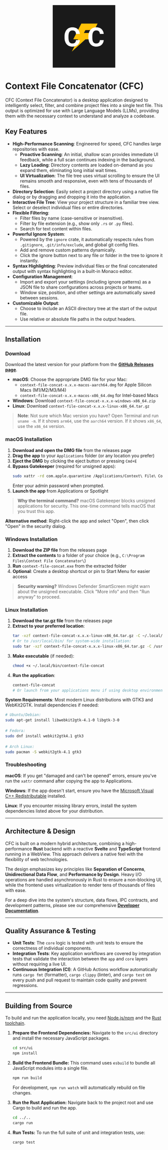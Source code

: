 <div align="center">
  <img src="assets/text_flash_logo.svg" alt="Project Logo" width="200"/>
</div>

# Context File Concatenator (CFC)

CFC (Context File Concatenator) is a desktop application designed to intelligently select, filter, and combine project files into a single text file. This output is optimized for use with Large Language Models (LLMs), providing them with the necessary context to understand and analyze a codebase.

## Key Features

- **High-Performance Scanning**: Engineered for speed, CFC handles large repositories with ease.
  - **Proactive Scanning**: An initial, shallow scan provides immediate UI feedback, while a full scan continues indexing in the background.
  - **Lazy Loading**: Directory contents are loaded on-demand as you expand them, eliminating long initial wait times.
  - **UI Virtualization**: The file tree uses virtual scrolling to ensure the UI remains smooth and responsive, even with tens of thousands of files.
- **Directory Selection**: Easily select a project directory using a native file dialog or by dragging and dropping it into the application.
- **Interactive File Tree**: View your project structure in a familiar tree view. Select or deselect individual files or entire directories.
- **Flexible Filtering**:
  - Filter files by name (case-sensitive or insensitive).
  - Filter by file extension (e.g., show only `.rs` or `.py` files).
  - Search for text content within files.
- **Powerful Ignore System**:
  - Powered by the `ignore` crate, it automatically respects rules from `.gitignore`, `.git/info/exclude`, and global git config files.
  - Add and remove custom patterns dynamically.
  - Click the ignore button next to any file or folder in the tree to ignore it instantly.
- **Syntax Highlighting**: Preview individual files or the final concatenated output with syntax highlighting in a built-in Monaco editor.
- **Configuration Management**:
  - Import and export your settings (including ignore patterns) as a JSON file to share configurations across projects or teams.
  - Window size, position, and other settings are automatically saved between sessions.
- **Customizable Output**:
  - Choose to include an ASCII directory tree at the start of the output file.
  - Use relative or absolute file paths in the output headers.

---

## Installation

### Download

Download the latest version for your platform from the [**GitHub Releases page**](https://github.com/src-dbgr/context-file-concat/releases/latest).

- **macOS**: Choose the appropriate DMG file for your Mac:
  - `context-file-concat-x.x.x-macos-aarch64.dmg` for Apple Silicon Macs (M1/M2/M3/M4)
  - `context-file-concat-x.x.x-macos-x86_64.dmg` for Intel-based Macs
- **Windows**: Download `context-file-concat-x.x.x-windows-x86_64.zip`
- **Linux**: Download `context-file-concat-x.x.x-linux-x86_64.tar.gz`

> **Note**: Not sure which Mac version you have? Open Terminal and run `uname -m`. If it shows `arm64`, use the `aarch64` version. If it shows `x86_64`, use the `x86_64` version.

### macOS Installation

1. **Download and open the DMG file** from the releases page
2. **Drag the app** to your `Applications` folder (or any location you prefer)
3. **Eject the DMG** by clicking the eject button or pressing `Cmd+E`
4. **Bypass Gatekeeper** (required for unsigned apps):
   ```bash
   sudo xattr -rd com.apple.quarantine /Applications/Context\ File\ Concatenator.app
   ```
   Enter your admin password when prompted.
5. **Launch the app** from Applications or Spotlight

> **Why the terminal command?** macOS Gatekeeper blocks unsigned applications for security. This one-time command tells macOS that you trust this app.

**Alternative method**: Right-click the app and select "Open", then click "Open" in the security dialog.

### Windows Installation

1. **Download the ZIP file** from the releases page
2. **Extract the contents** to a folder of your choice (e.g., `C:\Program Files\Context File Concatenator\`)
3. **Run** `context-file-concat.exe` from the extracted folder
4. **Optional**: Create a desktop shortcut or pin to Start Menu for easier access

> **Security warning?** Windows Defender SmartScreen might warn about the unsigned executable. Click "More info" and then "Run anyway" to proceed.

### Linux Installation

1. **Download the tar.gz file** from the releases page
2. **Extract to your preferred location**:
   ```bash
   tar -xzf context-file-concat-x.x.x-linux-x86_64.tar.gz -C ~/.local/bin/
   # Or to /usr/local/bin/ for system-wide installation:
   sudo tar -xzf context-file-concat-x.x.x-linux-x86_64.tar.gz -C /usr/local/bin/
   ```
3. **Make executable** (if needed):
   ```bash
   chmod +x ~/.local/bin/context-file-concat
   ```
4. **Run the application**:
   ```bash
   context-file-concat
   # Or launch from your applications menu if using desktop environment
   ```

**System Requirements**: Most modern Linux distributions with GTK3 and WebKit2GTK. Install dependencies if needed:

```bash
# Ubuntu/Debian:
sudo apt-get install libwebkit2gtk-4.1-0 libgtk-3-0

# Fedora:
sudo dnf install webkit2gtk4.1 gtk3

# Arch Linux:
sudo pacman -S webkit2gtk-4.1 gtk3
```

### Troubleshooting

**macOS**: If you get "damaged and can't be opened" errors, ensure you've run the `xattr` command after copying the app to Applications.

**Windows**: If the app doesn't start, ensure you have the [Microsoft Visual C++ Redistributable](https://learn.microsoft.com/en-us/cpp/windows/latest-supported-vc-redist) installed.

**Linux**: If you encounter missing library errors, install the system dependencies listed above for your distribution.

---

## Architecture & Design

CFC is built on a modern hybrid architecture, combining a high-performance **Rust** backend with a reactive **Svelte** and **TypeScript** frontend running in a WebView. This approach delivers a native feel with the flexibility of web technologies.

The design emphasizes key principles like **Separation of Concerns**, **Unidirectional Data Flow**, and **Performance by Design**. Heavy I/O operations are handled asynchronously in Rust to ensure a non-blocking UI, while the frontend uses virtualization to render tens of thousands of files with ease.

For a deep dive into the system's structure, data flows, IPC contracts, and development patterns, please see our comprehensive **[Developer Documentation](./docs/README.md)**.

---

## Quality Assurance & Testing

- **Unit Tests**: The `core` logic is tested with unit tests to ensure the correctness of individual components.
- **Integration Tests**: Key application workflows are covered by integration tests that validate the interaction between the `app` and `core` layers without requiring a live UI.
- **Continuous Integration (CI)**: A GitHub Actions workflow automatically runs `cargo fmt` (formatter), `cargo clippy` (linter), and `cargo test` on every push and pull request to maintain code quality and prevent regressions.

---

## Building from Source

To build and run the application locally, you need [Node.js/npm](https://nodejs.org/) and the [Rust toolchain](https://www.rust-lang.org/tools/install).

1.  **Prepare the Frontend Dependencies:**
    Navigate to the `src/ui` directory and install the necessary JavaScript packages.

    ```bash
    cd src/ui
    npm install
    ```

2.  **Build the Frontend Bundle:**
    This command uses `esbuild` to bundle all JavaScript modules into a single file.

    ```bash
    npm run build
    ```

    For development, `npm run watch` will automatically rebuild on file changes.

3.  **Run the Rust Application:**
    Navigate back to the project root and use Cargo to build and run the app.

    ```bash
    cd ../..
    cargo run
    ```

4.  **Run Tests:** To run the full suite of unit and integration tests, use:

    ```bash
    cargo test
    ```
